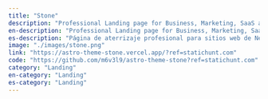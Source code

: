 ```yaml
---
title: "Stone"
description: "Professional Landing page for Business, Marketing, SaaS and Startup websites."
en-description: "Professional Landing page for Business, Marketing, SaaS and Startup websites."
es-description: "Página de aterrizaje profesional para sitios web de Negocios, Marketing, SaaS y Startups."
image: "./images/stone.png"
link: "https://astro-theme-stone.vercel.app/?ref=statichunt.com"
code: "https://github.com/m6v3l9/astro-theme-stone?ref=statichunt.com"
category: "Landing"
en-category: "Landing"
es-category: "Landing"
---
```

